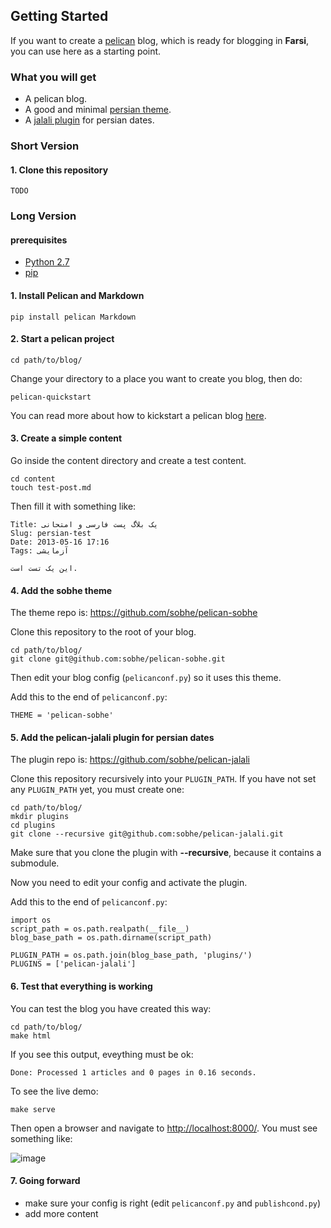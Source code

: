 ## Getting Started

If you want to create a [pelican](http://getpelican.com) blog, which is ready for blogging in **Farsi**, you can use here as a starting point.

### What you will get

* A pelican blog.
* A good and minimal [persian theme](https://github.com/sobhe/pelican-sobhe).
* A [jalali plugin](https://github.com/sobhe/pelican-jalali) for persian dates.

### Short Version

#### 1. Clone this repository

`TODO`

### Long Version

#### prerequisites

* [Python 2.7](http://python.org/download/)
* [pip](http://www.pip-installer.org/en/latest/installing.html)

#### 1. Install Pelican and Markdown

`pip install pelican Markdown`

#### 2. Start a pelican project

`cd path/to/blog/`

Change your directory to a place you want to create you blog, then do:

`pelican-quickstart`

You can read more about how to kickstart a pelican blog [here](http://docs.getpelican.com/en/latest/getting_started.html#kickstart-your-site).

#### 3. Create a simple content

Go inside the content directory and create a test content.

```
cd content
touch test-post.md
```

Then fill it with something like:

    Title: یک بلاگ پست فارسی و امتحانی
    Slug: persian-test
    Date: 2013-05-16 17:16
    Tags: آزمایشی
    
    این یک تست است.

#### 4. Add the sobhe theme

The theme repo is: <https://github.com/sobhe/pelican-sobhe>

Clone this repository to the root of your blog.

```
cd path/to/blog/
git clone git@github.com:sobhe/pelican-sobhe.git
```

Then edit your blog config (`pelicanconf.py`) so it uses this theme.

Add this to the end of `pelicanconf.py`:

`THEME = 'pelican-sobhe'`

#### 5. Add the pelican-jalali plugin for persian dates

The plugin repo is: <https://github.com/sobhe/pelican-jalali>

Clone this repository recursively into your `PLUGIN_PATH`. If you have not set any `PLUGIN_PATH` yet, you must create one:

    cd path/to/blog/
    mkdir plugins
    cd plugins
    git clone --recursive git@github.com:sobhe/pelican-jalali.git

Make sure that you clone the plugin with **--recursive**, because it contains a submodule.

Now you need to edit your config and activate the plugin.

Add this to the end of `pelicanconf.py`:

    import os
    script_path = os.path.realpath(__file__)
    blog_base_path = os.path.dirname(script_path)
    
    PLUGIN_PATH = os.path.join(blog_base_path, 'plugins/')
    PLUGINS = ['pelican-jalali']

#### 6. Test that everything is working

You can test the blog you have created this way:

```
cd path/to/blog/
make html
```

If you see this output, eveything must be ok:

    Done: Processed 1 articles and 0 pages in 0.16 seconds.

To see the live demo:

```
make serve
```

Then open a browser and navigate to <http://localhost:8000/>. You must see something like:

![image](https://raw.github.com/sobhe/pelican-sobhe/gh-pages/screenshot/bare.png)

#### 7. Going forward

* make sure your config is right (edit `pelicanconf.py` and `publishcond.py`)
* add more content

